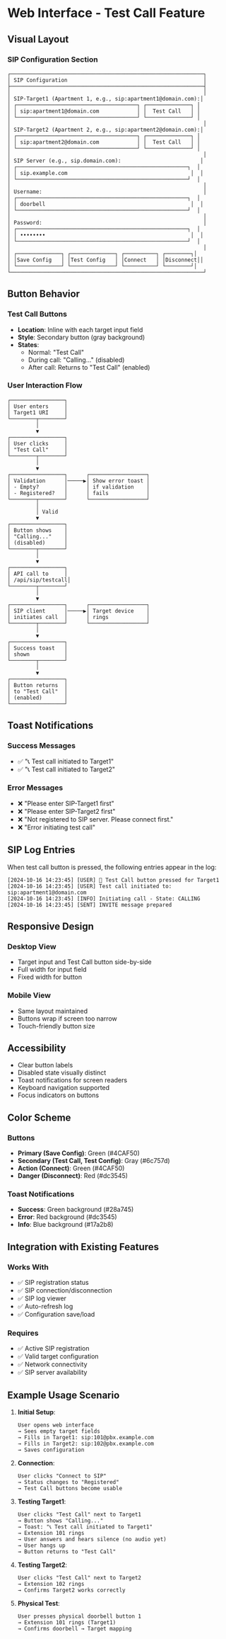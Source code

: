 # Web Interface - Test Call Feature

## Visual Layout

### SIP Configuration Section

```
┌─────────────────────────────────────────────────────────────┐
│ SIP Configuration                                           │
├─────────────────────────────────────────────────────────────┤
│                                                             │
│ SIP-Target1 (Apartment 1, e.g., sip:apartment1@domain.com):│
│ ┌──────────────────────────────────────┐ ┌──────────────┐ │
│ │ sip:apartment1@domain.com            │ │  Test Call   │ │
│ └──────────────────────────────────────┘ └──────────────┘ │
│                                                             │
│ SIP-Target2 (Apartment 2, e.g., sip:apartment2@domain.com):│
│ ┌──────────────────────────────────────┐ ┌──────────────┐ │
│ │ sip:apartment2@domain.com            │ │  Test Call   │ │
│ └──────────────────────────────────────┘ └──────────────┘ │
│                                                             │
│ SIP Server (e.g., sip.domain.com):                         │
│ ┌──────────────────────────────────────────────────────┐  │
│ │ sip.example.com                                       │  │
│ └──────────────────────────────────────────────────────┘  │
│                                                             │
│ Username:                                                   │
│ ┌──────────────────────────────────────────────────────┐  │
│ │ doorbell                                              │  │
│ └──────────────────────────────────────────────────────┘  │
│                                                             │
│ Password:                                                   │
│ ┌──────────────────────────────────────────────────────┐  │
│ │ ••••••••                                              │  │
│ └──────────────────────────────────────────────────────┘  │
│                                                             │
│ ┌──────────────┐ ┌──────────────┐ ┌──────────┐ ┌────────┐│
│ │Save Config   │ │Test Config   │ │Connect   │ │Disconnect││
│ └──────────────┘ └──────────────┘ └──────────┘ └────────┘│
└─────────────────────────────────────────────────────────────┘
```

## Button Behavior

### Test Call Buttons
- **Location**: Inline with each target input field
- **Style**: Secondary button (gray background)
- **States**:
  - Normal: "Test Call"
  - During call: "Calling..." (disabled)
  - After call: Returns to "Test Call" (enabled)

### User Interaction Flow

```
┌─────────────────┐
│ User enters     │
│ Target1 URI     │
└────────┬────────┘
         │
         ▼
┌─────────────────┐
│ User clicks     │
│ "Test Call"     │
└────────┬────────┘
         │
         ▼
┌─────────────────┐      ┌──────────────────┐
│ Validation      │─────▶│ Show error toast │
│ - Empty?        │      │ if validation    │
│ - Registered?   │      │ fails            │
└────────┬────────┘      └──────────────────┘
         │
         │ Valid
         ▼
┌─────────────────┐
│ Button shows    │
│ "Calling..."    │
│ (disabled)      │
└────────┬────────┘
         │
         ▼
┌─────────────────┐
│ API call to     │
│ /api/sip/testcall│
└────────┬────────┘
         │
         ▼
┌─────────────────┐      ┌──────────────────┐
│ SIP client      │─────▶│ Target device    │
│ initiates call  │      │ rings            │
└────────┬────────┘      └──────────────────┘
         │
         ▼
┌─────────────────┐
│ Success toast   │
│ shown           │
└────────┬────────┘
         │
         ▼
┌─────────────────┐
│ Button returns  │
│ to "Test Call"  │
│ (enabled)       │
└─────────────────┘
```

## Toast Notifications

### Success Messages
- ✅ "📞 Test call initiated to Target1"
- ✅ "📞 Test call initiated to Target2"

### Error Messages
- ❌ "Please enter SIP-Target1 first"
- ❌ "Please enter SIP-Target2 first"
- ❌ "Not registered to SIP server. Please connect first."
- ❌ "Error initiating test call"

## SIP Log Entries

When test call button is pressed, the following entries appear in the log:

```
[2024-10-16 14:23:45] [USER] 🔘 Test Call button pressed for Target1
[2024-10-16 14:23:45] [USER] Test call initiated to: sip:apartment1@domain.com
[2024-10-16 14:23:45] [INFO] Initiating call - State: CALLING
[2024-10-16 14:23:45] [SENT] INVITE message prepared
```

## Responsive Design

### Desktop View
- Target input and Test Call button side-by-side
- Full width for input field
- Fixed width for button

### Mobile View
- Same layout maintained
- Buttons wrap if screen too narrow
- Touch-friendly button size

## Accessibility

- Clear button labels
- Disabled state visually distinct
- Toast notifications for screen readers
- Keyboard navigation supported
- Focus indicators on buttons

## Color Scheme

### Buttons
- **Primary (Save Config)**: Green (#4CAF50)
- **Secondary (Test Call, Test Config)**: Gray (#6c757d)
- **Action (Connect)**: Green (#4CAF50)
- **Danger (Disconnect)**: Red (#dc3545)

### Toast Notifications
- **Success**: Green background (#28a745)
- **Error**: Red background (#dc3545)
- **Info**: Blue background (#17a2b8)

## Integration with Existing Features

### Works With
- ✅ SIP registration status
- ✅ SIP connection/disconnection
- ✅ SIP log viewer
- ✅ Auto-refresh log
- ✅ Configuration save/load

### Requires
- ✅ Active SIP registration
- ✅ Valid target configuration
- ✅ Network connectivity
- ✅ SIP server availability

## Example Usage Scenario

1. **Initial Setup**:
   ```
   User opens web interface
   → Sees empty target fields
   → Fills in Target1: sip:101@pbx.example.com
   → Fills in Target2: sip:102@pbx.example.com
   → Saves configuration
   ```

2. **Connection**:
   ```
   User clicks "Connect to SIP"
   → Status changes to "Registered"
   → Test Call buttons become usable
   ```

3. **Testing Target1**:
   ```
   User clicks "Test Call" next to Target1
   → Button shows "Calling..."
   → Toast: "📞 Test call initiated to Target1"
   → Extension 101 rings
   → User answers and hears silence (no audio yet)
   → User hangs up
   → Button returns to "Test Call"
   ```

4. **Testing Target2**:
   ```
   User clicks "Test Call" next to Target2
   → Extension 102 rings
   → Confirms Target2 works correctly
   ```

5. **Physical Test**:
   ```
   User presses physical doorbell button 1
   → Extension 101 rings (Target1)
   → Confirms doorbell → Target mapping
   ```
